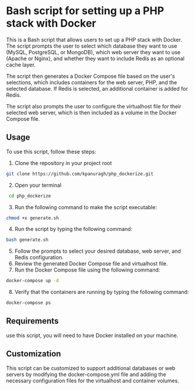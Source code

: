 # Bash script for setting up a PHP stack with Docker
This is a Bash script that allows users to set up a PHP stack with Docker. The script prompts the user to select which database they want to use (MySQL, PostgreSQL, or MongoDB), which web server they want to use (Apache or Nginx), and whether they want to include Redis as an optional cache layer.

The script then generates a Docker Compose file based on the user's selections, which includes containers for the web server, PHP, and the selected database. If Redis is selected, an additional container is added for Redis.

The script also prompts the user to configure the virtualhost file for their selected web server, which is then included as a volume in the Docker Compose file.

## Usage

To use this script, follow these steps:
1. Clone the repository in your project root
```bash
git clone https://github.com/kpanuragh/php_dockerize.git
```
2. Open your terminal
```bash
 cd php_dockerize
```
3. Run the following command to make the script executable:
```bash
chmod +x generate.sh

```
4. Run the script by typing the following command:
```bash
bash generate.sh
```
5. Follow the prompts to select your desired database, web server, and Redis configuration.
6. Review the generated Docker Compose file and virtualhost file.
7. Run the Docker Compose file using the following command:
```bash
docker-compose up -d
```
8. Verify that the containers are running by typing the following command:
```bash
docker-compose ps
```
## Requirements
 use this script, you will need to have Docker installed on your machine.
## Customization
This script can be customized to support additional databases or web servers by modifying the docker-compose.yml file and adding the necessary configuration files for the virtualhost and container volumes.

